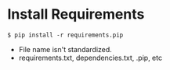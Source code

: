 
Install Requirements
====================

    $ pip install -r requirements.pip

<ul>
    <li class="fragment">
        File name isn't standardized.
    </li>
    <li class="fragment">
        requirements.txt, dependencies.txt, .pip, etc
    </li>
</ul>

